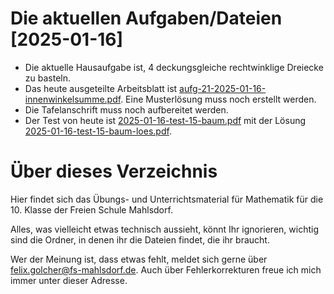 # Die aktuellen Aufgaben/Dateien [2025-01-16]

* Die aktuelle Hausaufgabe ist, 4 deckungsgleiche rechtwinklige Dreiecke zu basteln.
* Das heute ausgeteilte Arbeitsblatt ist [aufg-21-2025-01-16-innenwinkelsumme.pdf](tests/aufg-21-2025-01-16-innenwinkelsumme.pdf). Eine Musterlösung muss noch erstellt werden.
* Die Tafelanschrift muss noch aufbereitet werden.
* Der Test von heute ist [2025-01-16-test-15-baum.pdf](tests/2025-01-16-test-15-baum.pdf) mit der Lösung [2025-01-16-test-15-baum-loes.pdf](tests/2025-01-16-test-15-baum-loes.pdf).


# Über dieses Verzeichnis

Hier findet sich das Übungs- und Unterrichtsmaterial für Mathematik für die 10. Klasse der Freien Schule Mahlsdorf.

Alles, was vielleicht etwas technisch aussieht, könnt Ihr ignorieren, wichtig sind die Ordner, in denen ihr die Dateien findet, die ihr braucht.

Wer der Meinung ist, dass etwas fehlt, meldet sich gerne über [felix.golcher@fs-mahlsdorf.de](mailto:felix.golcher@fs-mahlsdorf.de). Auch über Fehlerkorrekturen freue ich mich immer unter dieser Adresse.
